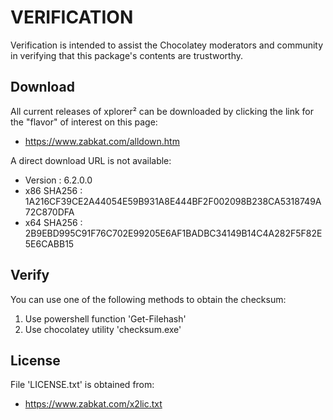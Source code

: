 # VERIFICATION
Verification is intended to assist the Chocolatey moderators and community in verifying that this package's contents are trustworthy.

## Download
All current releases of xplorer² can be downloaded by clicking the link
for the "flavor" of interest on this page:

- https://www.zabkat.com/alldown.htm

A direct download URL is not available:  

- Version    : 6.2.0.0
- x86 SHA256 : 1A216CF39CE2A44054E59B931A8E444BF2F002098B238CA5318749A72C870DFA
- x64 SHA256 : 2B9EBD995C91F76C702E99205E6AF1BADBC34149B14C4A282F5F82E5E6CABB15

## Verify
You can use one of the following methods to obtain the checksum:
1. Use powershell function 'Get-Filehash'
2. Use chocolatey utility 'checksum.exe'


## License
File 'LICENSE.txt' is obtained from:
- https://www.zabkat.com/x2lic.txt
